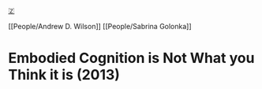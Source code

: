 [🇿](zotero://select/library/items/F2EILW84)

[[People/Andrew D. Wilson]] [[People/Sabrina Golonka]] 
# Embodied Cognition is Not What you Think it is (2013)

